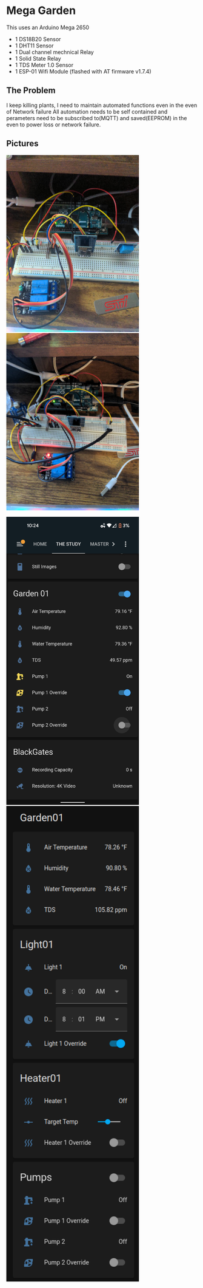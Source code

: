 # Mega Garden

This uses an Arduino Mega 2650
 - 1 DS18B20  Sensor
 - 1 DHT11 Sensor
 - 1 Dual channel mechnical Relay
 - 1 Solid State Relay
 - 1 TDS Meter 1.0 Sensor
 - 1 ESP-01 Wifi Module (flashed with AT firmware v1.7.4)

## The Problem
I keep killing plants, I need to maintain automated functions even in the even of Network failure All automation needs to be self contained and perameters need to be subscribed to(MQTT) and saved(EEPROM) in the even to power loss or network failure.


## Pictures
<div class="img-parent-box">
 <div class="imgContainer"> 
  <img src="./images/IMG_20220812_221020_01.jpg" alt="Breadboard1" width="350">
    </div> 
  <div class="imgContainer"> 
  <img src="./images/IMG_20220815_171640_01.jpg" alt="Breadboard2" width="350">
     </div> 
</p>
<p float="left" align="top">
 <div class="imgContainer"> 
  <img src="./images/Screenshot_20220816-222419.png" alt="HASS phone app" width="350">
    </div> 
  <div class="imgContainer"> 
  <img src="/images/Screenshot from 2022-08-29 18-51-03.png" alt="HASS Web Panel" width="350">
   </div>   
</div>
